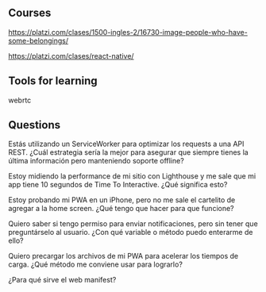 ## Courses

https://platzi.com/clases/1500-ingles-2/16730-image-people-who-have-some-belongings/

https://platzi.com/clases/react-native/

## Tools for learning

webrtc

## Questions

Estás utilizando un ServiceWorker para optimizar los requests a una API REST. ¿Cuál estrategia sería la mejor para asegurar que siempre tienes la última información pero manteniendo soporte offline?

Estoy midiendo la performance de mi sitio con Lighthouse y me sale que mi app tiene 10 segundos de Time To Interactive. ¿Qué significa esto?

Estoy probando mi PWA en un iPhone, pero no me sale el cartelito de agregar a la home screen. ¿Qué tengo que hacer para que funcione?

Quiero saber si tengo permiso para enviar notificaciones, pero sin tener que preguntárselo al usuario. ¿Con qué variable o método puedo enterarme de ello?

Quiero precargar los archivos de mi PWA para acelerar los tiempos de carga. ¿Qué método me conviene usar para lograrlo?

¿Para qué sirve el web manifest?
